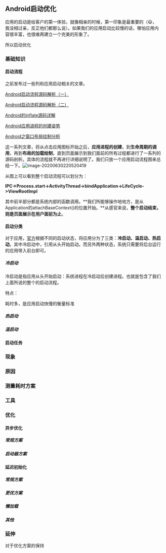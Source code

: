## Android启动优化

应用的启动是给客户的第一体验，就像相亲的时候，第一印象是最重要的（😃，我没相过亲，反正他们都那么说）。如果我们的应用启动比较慢的话，哪怕应用内容很丰富，也很难再建立一个完美的形象了。

所以启动优化

### 基础知识

#### 启动流程

之前发布过一些列和应用启动相关的文章。

[Android启动流程源码解析（一）](https://mp.weixin.qq.com/s/ASjx3aR69rfVKrjeUM94iw)

[Android启动流程源码解析（二）](https://mp.weixin.qq.com/s/EYO3WZIt8IR6e48LuEMmFA)

[Android的inflate源码详解](https://mp.weixin.qq.com/s/46PBiGZSfTaI-UZghCWNtg)

[Android应用进程的创建姿势](https://mp.weixin.qq.com/s/IVU0MYgrh8xDY5vuNhsuuQ)

[Android之窗口布局绘制分析](https://mp.weixin.qq.com/s/XRgd-OEDMSjIjfzoaJ0pKQ)

这一系列文章，将从点击应用图标开始之后，**应用进程的创建**，到**生命周期的调用**，再到**布局的加载绘制**，直到页面展示到我们面前的所有过程都进行了一系列的源码剖析。具体的流程就不再进行详细说明了。我们只放一个应用启动流程图来总结一下。![image-20200630220520419](http://cdn.qiniu.kailaisii.com/typora/20200630220524-215293.png)

从图上可以看到整个启动流程可以划分为：

**IPC->Process.start->ActivityThread->bindApplication->LifeCycle->ViewRootImpl**

其中前半部分都是系统内部的函数调用。**我们所能够操作地地方，是从Application的attachBaseContext()的位置开始。**从感官来说，**整个启动结束，则是页面展示在用户面前为止**。

#### 启动分类

对于应用，[官方](https://developer.android.google.cn/topic/performance/vitals/launch-time)根据不同的启动状态，将应用分为了三类：**冷启动、温启动、热启动**。其中冷启动中，引用从头开始启动。而另外两种状态，系统只需要将后台运行的应用带入前台即可。

##### 冷启动

冷启动是指应用从头开始启动：系统进程在冷启动后创建进程。也就是包含了我们上面所说的整个的启动流程。

特点：

耗时多，是应用启动快慢的衡量标准

##### 热启动

##### 温启动

#### 启动任务

### 现象

### 原因

### 测量耗时方案

### 工具

### 优化

#### 异步优化

##### 常规方案

##### 启动器方案

#### 延迟初始化

##### 常规方案

##### 更优方案

##### 懒加载

##### 其他

### 延伸

对于优化方案的保持